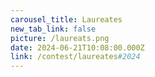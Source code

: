 ```yaml
---
carousel_title: Laureates
new_tab_link: false
picture: /laureats.png
date: 2024-06-21T10:08:00.000Z
link: /contest/laureates#2024
---
```

